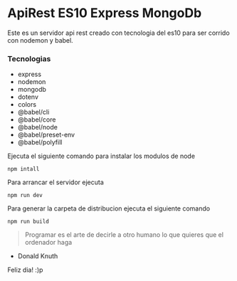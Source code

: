 

# ApiRest ES10 Express MongoDb 

Este es un servidor api rest creado con tecnologia del es10 para ser corrido con nodemon y babel.

### Tecnologias

* express
* nodemon 
* mongodb
* dotenv
* colors
* @babel/cli
* @babel/core
* @babel/node
* @babel/preset-env
* @babel/polyfill

Ejecuta el siguiente comando para instalar los modulos de node
```
npm intall
```

Para arrancar el servidor ejecuta
```
npm run dev
```

Para generar la carpeta de distribucion ejecuta el siguiente comando
```
npm run build
```

> Programar es el arte de decirle a otro humano lo que quieres que el ordenador
haga 
- Donald Knuth

Feliz dia! :)p
